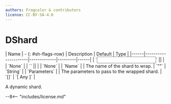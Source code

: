 ```yaml
---
authors: Fragcolor & contributors
license: CC-BY-SA-4.0
---
```



# DShard

<div class="sh-parameters" markdown="1">
| Name | - {: #sh-flags-row} | Description | Default | Type |
|------|---------------------|-------------|---------|------|
| `<input>` || | | `None` |
| `<output>` || | | `None` |
| `Name` |  | The name of the shard to wrap. | `""` | `String` |
| `Parameters` |  | The parameters to pass to the wrapped shard. | `[]` | `[ Any ]` |

</div>

A dynamic shard.

--8<-- "includes/license.md"
